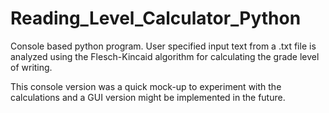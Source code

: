 # Reading_Level_Calculator_Python
 Console based python program. User specified input text from a .txt file is analyzed using the Flesch-Kincaid algorithm for calculating the grade level of writing.
 
 This console version was a quick mock-up to experiment with the calculations and a GUI version might be implemented in the future.
